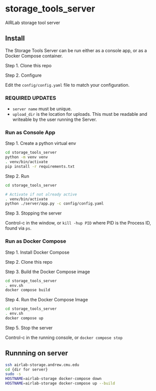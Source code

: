 # storage_tools_server

AIRLab storage tool server

## Install

The Storage Tools Server can be run either as a console app, or as a Docker Compose container.

Step 1. Clone this repo

Step 2. Configure

Edit the `config/config.yaml` file to match your configuration.

### REQUIRED UPDATES

* `server name` must be unique.  
* `upload_dir` is the location for uploads.  This must be readable and writeable by the user running the Server.

### Run as Console App

Step 1. Create a python virtual env

``` bash
cd storage_tools_server
python -m venv venv
. venv/bin/activate
pip install -r requirements.txt
```

Step 2. Run

``` bash
cd storage_tools_server

# Activate if not already active
. venv/bin/activate
python ./server/app.py -c config/config.yaml
```

Step 3. Stopping the server

Control-c in the window, or `kill -hup PID` where PID is the Process ID, found via `ps`.

### Run as Docker Compose

Step 1. Install Docker Compose

Step 2. Clone this repo

Step 3.  Build the Docker Compose image

``` bash
cd storage_tools_server
. env.sh 
docker compose build
```

Step 4. Run the Docker Compose Image

``` bash
cd storage_tools_server
. env.sh
docker compose up
```

Step 5. Stop the server

Control-c in the running console, or `docker compose stop`

## Runnning on server

``` bash
ssh airlab-storage.andrew.cmu.edu
cd {dir for server}
sudo -s
HOSTNAME=airlab-storage docker-compose down
HOSTNAME=airlab-storage docker-compose up --build
```
